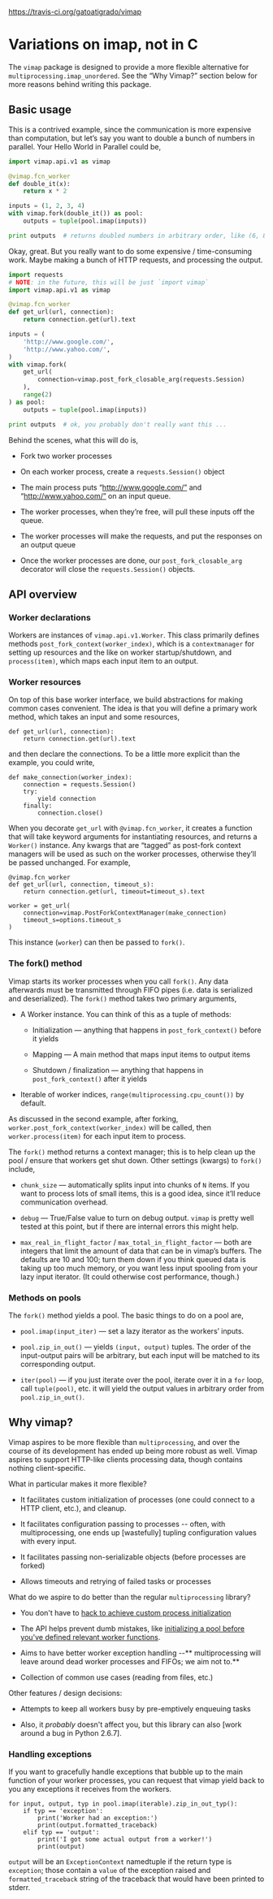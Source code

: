 <https://travis-ci.org/gatoatigrado/vimap>

Variations on imap, not in C
============================

The `vimap` package is designed to provide a more flexible alternative for
`multiprocessing.imap_unordered`. See the “Why Vimap?” section below for more
reasons behind writing this package.

Basic usage
-----------

This is a contrived example, since the communication is more expensive than
computation, but let’s say you want to double a bunch of numbers in parallel.
Your Hello World in Parallel could be,

```python
import vimap.api.v1 as vimap

@vimap.fcn_worker
def double_it(x):
    return x * 2

inputs = (1, 2, 3, 4)
with vimap.fork(double_it()) as pool:
    outputs = tuple(pool.imap(inputs))

print outputs  # returns doubled numbers in arbitrary order, like (6, 8, 2, 4)
```

Okay, great. But you really want to do some expensive / time-consuming work.
Maybe making a bunch of HTTP requests, and processing the output.

```python
import requests
# NOTE: in the future, this will be just `import vimap`
import vimap.api.v1 as vimap

@vimap.fcn_worker
def get_url(url, connection):
    return connection.get(url).text

inputs = (
    'http://www.google.com/',
    'http://www.yahoo.com/',
)
with vimap.fork(
    get_url(
        connection=vimap.post_fork_closable_arg(requests.Session)
    ),
    range(2)
) as pool:
    outputs = tuple(pool.imap(inputs))

print outputs  # ok, you probably don't really want this ...
```

Behind the scenes, what this will do is,

-   Fork two worker processes

-   On each worker process, create a `requests.Session()` object

-   The main process puts “http://www.google.com/” and “http://www.yahoo.com/”
    on an input queue.

-   The worker processes, when they’re free, will pull these inputs off the
    queue.

-   The worker processes will make the requests, and put the responses on an
    output queue

-   Once the worker processes are done, our `post_fork_closable_arg` decorator
    will close the `requests.Session()` objects.

API overview
------------

### Worker declarations

Workers are instances of `vimap.api.v1.Worker`. This class primarily defines
methods `post_fork_context(worker_index)`, which is a `contextmanager` for
setting up resources and the like on worker startup/shutdown, and
`process(item)`, which maps each input item to an output.

### Worker resources

On top of this base worker interface, we build abstractions for making common
cases convenient. The idea is that you will define a primary work method, which
takes an input and some resources,

~~~~~~~~~~~~~~~~~~~~~~~~~~~~~~~~~~~~~~~~~~~~~~~~~~~~~~~~~~~~~~~~~~~~~~~~~~~~~~~~
def get_url(url, connection):
    return connection.get(url).text
~~~~~~~~~~~~~~~~~~~~~~~~~~~~~~~~~~~~~~~~~~~~~~~~~~~~~~~~~~~~~~~~~~~~~~~~~~~~~~~~

and then declare the connections. To be a little more explicit than the example,
you could write,

~~~~~~~~~~~~~~~~~~~~~~~~~~~~~~~~~~~~~~~~~~~~~~~~~~~~~~~~~~~~~~~~~~~~~~~~~~~~~~~~
def make_connection(worker_index):
    connection = requests.Session()
    try:
        yield connection
    finally:
        connection.close()
~~~~~~~~~~~~~~~~~~~~~~~~~~~~~~~~~~~~~~~~~~~~~~~~~~~~~~~~~~~~~~~~~~~~~~~~~~~~~~~~

When you decorate `get_url` with `@vimap.fcn_worker`, it creates a function that
will take keyword arguments for instantiating resources, and returns a
`Worker()` instance. Any kwargs that are “tagged” as post-fork context managers
will be used as such on the worker processes, otherwise they’ll be passed
unchanged. For example,

~~~~~~~~~~~~~~~~~~~~~~~~~~~~~~~~~~~~~~~~~~~~~~~~~~~~~~~~~~~~~~~~~~~~~~~~~~~~~~~~
@vimap.fcn_worker
def get_url(url, connection, timeout_s):
    return connection.get(url, timeout=timeout_s).text

worker = get_url(
    connection=vimap.PostForkContextManager(make_connection)
    timeout_s=options.timeout_s
)
~~~~~~~~~~~~~~~~~~~~~~~~~~~~~~~~~~~~~~~~~~~~~~~~~~~~~~~~~~~~~~~~~~~~~~~~~~~~~~~~

This instance (`worker`) can then be passed to `fork()`.

### The fork() method

Vimap starts its worker processes when you call `fork()`. Any data afterwards
must be transmitted through FIFO pipes (i.e. data is serialized and
deserialized). The `fork()` method takes two primary arguments,

-   A Worker instance. You can think of this as a tuple of methods:

    -   Initialization — anything that happens in `post_fork_context()` before
        it yields

    -   Mapping — A main method that maps input items to output items

    -   Shutdown / finalization — anything that happens in `post_fork_context()`
        after it yields

-   Iterable of worker indices, `range(multiprocessing.cpu_count())` by default.

As discussed in the second example, after forking,
`worker.post_fork_context(worker_index)` will be called, then
`worker.process(item)` for each input item to process.

The `fork()` method returns a context manager; this is to help clean up the pool
/ ensure that workers get shut down. Other settings (kwargs) to `fork()`
include,

-   `chunk_size` — automatically splits input into chunks of `N` items. If you
    want to process lots of small items, this is a good idea, since it’ll reduce
    communication overhead.

-   `debug` — True/False value to turn on debug output. `vimap` is pretty well
    tested at this point, but if there are internal errors this might help.

-   `max_real_in_flight_factor` / `max_total_in_flight_factor` — both are
    integers that limit the amount of data that can be in vimap’s buffers. The
    defaults are 10 and 100; turn them down if you think queued data is taking
    up too much memory, or you want less input spooling from your lazy input
    iterator. (It could otherwise cost performance, though.)

### Methods on pools

The `fork()` method yields a pool. The basic things to do on a pool are,

-   `pool.imap(input_iter)` — set a lazy iterator as the workers’ inputs.

-   `pool.zip_in_out()` — yields `(input, output)` tuples. The order of the
    input-output pairs will be arbitrary, but each input will be matched to its
    corresponding output.

-   `iter(pool)` — if you just iterate over the pool, iterate over it in a `for`
    loop, call `tuple(pool)`, etc. it will yield the output values in arbitrary
    order from `pool.zip_in_out()`.

Why vimap?
----------

Vimap aspires to be more flexible than `multiprocessing`, and over the course of
its development has ended up being more robust as well. Vimap aspires to support
HTTP-like clients processing data, though contains nothing client-specific.

What in particular makes it more flexible?

-   It facilitates custom initialization of processes (one could connect to a
    HTTP client, etc.), and cleanup.

-   It facilitates configuration passing to processes -- often, with
    multiprocessing, one ends up [wastefully] tupling configuration values with
    every input.

-   It facilitates passing non-serializable objects (before processes are
    forked)

-   Allows timeouts and retrying of failed tasks or processes

What do we aspire to do better than the regular `multiprocessing` library?

-   You don't have to [hack to achieve custom process initialization][1]

    [1]: <http://stackoverflow.com/a/10118250/81636>

-   The API helps prevent dumb mistakes, like [initializing a pool before you've
    defined relevant worker functions][2].

    [2]: <http://stackoverflow.com/q/2782961/81636>

-   Aims to have better worker exception handling --\*\* multiprocessing will
    leave around dead worker processes and FIFOs; we aim not to.\*\*

-   Collection of common use cases (reading from files, etc.)

Other features / design decisions:

-   Attempts to keep all workers busy by pre-emptively enqueuing tasks

-   Also, it *probably* doesn't affect you, but this library can also [work
    around a bug in Python 2.6.7].

### Handling exceptions

If you want to gracefully handle exceptions that bubble up to the main function
of your worker processes, you can request that vimap yield back to you any
exceptions it receives from the workers.

~~~~~~~~~~~~~~~~~~~~~~~~~~~~~~~~~~~~~~~~~~~~~~~~~~~~~~~~~~~~~~~~~~~~~~~~~~~~~~~~
for input, output, typ in pool.imap(iterable).zip_in_out_typ():
    if typ == 'exception':
        print('Worker had an exception:')
        print(output.formatted_traceback)
    elif typ == 'output':
        print('I got some actual output from a worker!')
        print(output)
~~~~~~~~~~~~~~~~~~~~~~~~~~~~~~~~~~~~~~~~~~~~~~~~~~~~~~~~~~~~~~~~~~~~~~~~~~~~~~~~

`output` will be an `ExceptionContext` namedtuple if the return type is
`exception`; those contain a `value` of the exception raised and
`formatted_traceback` string of the traceback that would have been printed to
stderr.
